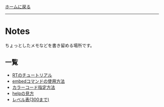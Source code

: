 [ホームに戻る](/)
* * *
# Notes
ちょっとしたメモなどを書き留める場所です。
## 一覧
* [RTのチュートリアル](/notes/tutorial)
* [embedコマンドの使用方法](/notes/embed)
* [カラーコード指定方法](/notes/color)
* [helpの見方](/notes/help)
* [レベル表(300まで)](/notes/levels.txt)
